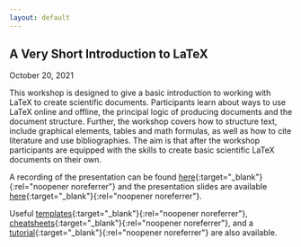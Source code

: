 ```yaml
---
layout: default
---
```


## A Very Short Introduction to LaTeX

October 20, 2021

This workshop is designed to give a basic introduction to working with LaTeX to create scientific documents. Participants learn about ways to use LaTeX online and offline, the principal logic of producing documents and the document structure. Further, the workshop covers how to structure text, include graphical elements, tables and math formulas, as well as how to cite literature and use bibliographies. The aim is that after the workshop participants are equipped with the skills to create basic scientific LaTeX documents on their own.

A recording of the presentation can be found [here](https://umd.box.com/s/9plybgx2fllolwv9a477k32jxhl1z15g){:target="_blank"}{:rel="noopener noreferrer"} and the presentation slides are available [here](https://github.com/gsa-gvpt/gvpt-methods/blob/master/introLaTeX/A%20Very%20Short%20Introduction%20to%20LaTeX.pdf){:target="_blank"}{:rel="noopener noreferrer"}.

Useful [templates](https://github.com/gsa-gvpt/gvpt-methods/tree/master/introLaTeX/Templates){:target="_blank"}{:rel="noopener noreferrer"}, [cheatsheets](https://github.com/gsa-gvpt/gvpt-methods/tree/master/introLaTeX/Cheat%20Sheets){:target="_blank"}{:rel="noopener noreferrer"}, and a [tutorial](https://github.com/gsa-gvpt/gvpt-methods/tree/master/introLaTeX/Tutorial){:target="_blank"}{:rel="noopener noreferrer"} are also available.
